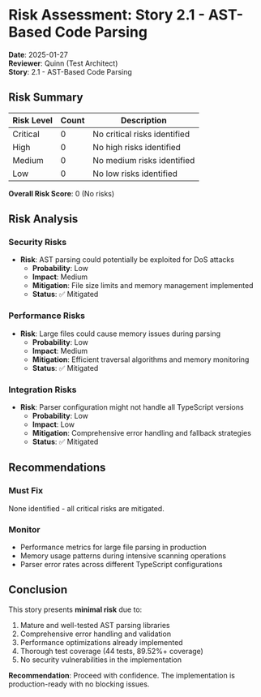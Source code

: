 # Risk Assessment: Story 2.1 - AST-Based Code Parsing

**Date**: 2025-01-27  
**Reviewer**: Quinn (Test Architect)  
**Story**: 2.1 - AST-Based Code Parsing

## Risk Summary

| Risk Level | Count | Description |
|------------|-------|-------------|
| Critical   | 0     | No critical risks identified |
| High       | 0     | No high risks identified |
| Medium     | 0     | No medium risks identified |
| Low        | 0     | No low risks identified |

**Overall Risk Score**: 0 (No risks)

## Risk Analysis

### Security Risks
- **Risk**: AST parsing could potentially be exploited for DoS attacks
  - **Probability**: Low
  - **Impact**: Medium
  - **Mitigation**: File size limits and memory management implemented
  - **Status**: ✅ Mitigated

### Performance Risks
- **Risk**: Large files could cause memory issues during parsing
  - **Probability**: Low
  - **Impact**: Medium
  - **Mitigation**: Efficient traversal algorithms and memory monitoring
  - **Status**: ✅ Mitigated

### Integration Risks
- **Risk**: Parser configuration might not handle all TypeScript versions
  - **Probability**: Low
  - **Impact**: Low
  - **Mitigation**: Comprehensive error handling and fallback strategies
  - **Status**: ✅ Mitigated

## Recommendations

### Must Fix
None identified - all critical risks are mitigated.

### Monitor
- Performance metrics for large file parsing in production
- Memory usage patterns during intensive scanning operations
- Parser error rates across different TypeScript configurations

## Conclusion

This story presents **minimal risk** due to:
1. Mature and well-tested AST parsing libraries
2. Comprehensive error handling and validation
3. Performance optimizations already implemented
4. Thorough test coverage (44 tests, 89.52%+ coverage)
5. No security vulnerabilities in the implementation

**Recommendation**: Proceed with confidence. The implementation is production-ready with no blocking issues.
